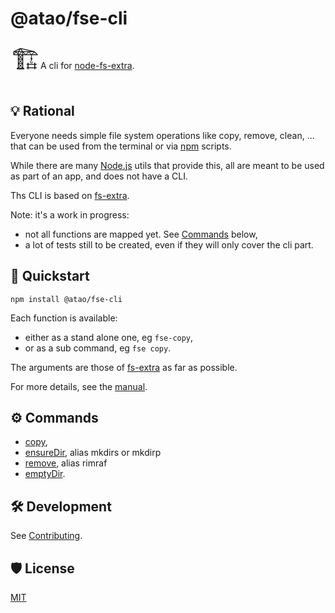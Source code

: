 # @atao/fse-cli

<span style="font-size:3em;">🏗</span>A cli for [node-fs-extra](https://github.com/jprichardson/node-fs-extra). 

## 💡 Rational

Everyone needs simple file system operations like copy, remove, clean, ... that can be used from the terminal or via [npm](https://www.npmjs.com) scripts. 

While there are many [Node.js](https://nodejs.org) utils that provide this, all are meant to be used as part of an app, and does not have a CLI.

Ths CLI is based on [fs-extra](https://github.com/jprichardson/node-fs-extra).

Note: it's a work in progress:
* not all functions are mapped yet. See [Commands](#Commands) below,
* a lot of tests still to be created, even if they will only cover the cli part.

## 🏁 Quickstart

```
npm install @atao/fse-cli
```

Each function is available:
- either as a stand alone one, eg `fse-copy`,
- or as a sub command, eg `fse copy`.

The arguments are those of [fs-extra](https://github.com/jprichardson/node-fs-extra) as far as possible.

For more details, see the [manual](MANUAL.md).

## ⚙ Commands

- [copy](MANUAL.md#'Copy-files-or-folders'),
- [ensureDir](MANUAL.md#'Creating-directories'), alias mkdirs or mkdirp
- [remove](MANUAL.md#'Deleting-directories'), alias rimraf
- [emptyDir](MANUAL.md#'Cleaning-directories').

## 🛠️ Development

See [Contributing](CONTRIBUTING.md).

## 🛡 License

[MIT](LICENSE)

## 

